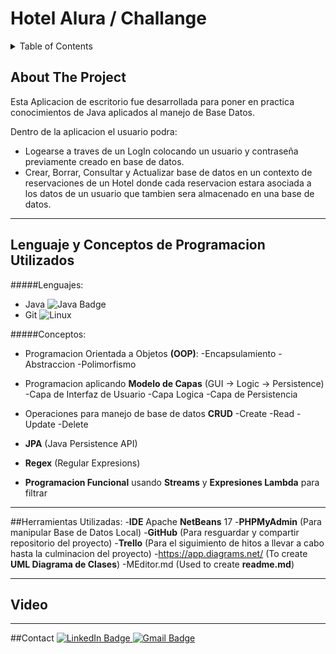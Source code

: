 # Hotel Alura / Challange 

<!-- TABLE OF CONTENTS -->
<details>
  <summary>Table of Contents</summary>
  <ol>
    <li><a href="#about-the-project">About The Project</a></li>
    <li><a href="#language-and-programming-concepts-used">Language and Programming Concepts Used</a></li>
    <li><a href="#tools-used">Tools Used</a></li>
    <li><a href="#video">Video</a></li>
    <li><a href="#contact">Contact</a></li>
  </ol>
</details>

## About The Project
Esta Aplicacion de escritorio fue desarrollada para poner en practica conocimientos de Java aplicados al manejo de Base Datos.

Dentro de la aplicacion el usuario podra:
- Logearse a traves de un LogIn colocando un usuario y contraseña previamente creado en base de datos.
- Crear, Borrar, Consultar y Actualizar base de datos en un contexto de reservaciones de un Hotel donde cada reservacion estara asociada a los datos de un usuario que tambien sera almacenado en una base de datos.
---------------
## Lenguaje y Conceptos de Programacion Utilizados
#####Lenguajes: 
- Java 
    <img src="https://img.shields.io/badge/Java-D96704?logo=java&logoColor=white&style=for-the-badge" alt="Java Badge"/>
- Git
    <img src="https://img.shields.io/badge/Git-F05032?logo=git&logoColor=black&style=for-the-badge" alt="Linux"/>
  </a>

#####Conceptos:
- Programacion Orientada a Objetos **(OOP)**:
-Encapsulamiento
-Abstraccion
-Polimorfismo

- Programacion aplicando **Modelo de Capas** 
(GUI -> Logic -> Persistence)
-Capa de Interfaz de Usuario
-Capa Logica
-Capa de Persistencia

- Operaciones para manejo de base de datos **CRUD**
-Create
-Read
-Update
-Delete
- **JPA** (Java Persistence API)
- **Regex** (Regular Expresions)
- **Programacion Funcional** usando **Streams** y **Expresiones Lambda** para filtrar

-----------
##Herramientas Utilizadas:
-**IDE** Apache **NetBeans** 17
-**PHPMyAdmin** (Para manipular Base de Datos Local)
-**GitHub** (Para resguardar y compartir repositorio del proyecto)
-**Trello** (Para el siguimiento de hitos a llevar a cabo hasta la culminacion del proyecto)
-https://app.diagrams.net/ (To create **UML Diagrama de Clases**)
-MEditor.md (Used to create **readme.md**)

--------------------------------

## Video 



---------------

##Contact
<a href="https://www.linkedin.com/in/mprosperini/" target="_blank">
    <img src="https://img.shields.io/badge/LinkedIn-blue?logo=linkedin&logoColor=white&style=for-the-badge" alt="LinkedIn Badge"/>
  </a>
  <a href="mailto:mpc7w7@gmail.com" target="_blank">
    <img src="https://img.shields.io/badge/Gmail-red?logo=gmail&logoColor=white&style=for-the-badge" alt="Gmail Badge"/>
  </a>


